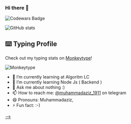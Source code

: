### Hi there 👋

![Codewars Badge](https://www.codewars.com/users/muhammadaziz_1911/badges/large)

<!--![azamjonbro's github stats](https://github-readme-stats.vercel.app/api?username=azamjonbro&show_icons=true&theme=default)-->
![GitHub stats](https://github.com/muhammadaziz1911?tab=stars)

## ⌨️ Typing Profile

Check out my typing stats on [Monkeytype](https://monkeytype.com/profile/muhammadaziz_19)!

![Monkeytype](https://img.shields.io/badge/Monkeytype-Speed--Test-orange?logo=typography)




<!-- [![Harlok's WakaTime stats](https://github-readme-stats.vercel.app/api/wakatime?username=azamjonbro)](https://github.com/anuraghazra/github-readme-stats)  -->



- 🔭 I’m currently learning at Algoritm LC
- 🌱 I’m currently learning Node Js ( Backend )
- 💬 Ask me about nothing :)
- 📫 How to reach me: [@muhammadaziz_1911](https://t.me/muhammadaziz_1911) on telegram
- 😄 Pronouns: Muhammadaziz,
- ⚡️ Fun fact: :-)

<a href="https://github.com/muhammadaziz1911">
<a href="https://vercel.com/muhammadazizs-projects-52ec42c2"
<!--   <img src="https://spotify-readme-vodiylik.vercel.app/api?scan=true&theme=light&spin=0" alt="Current Spotify Song"> -->
</a>
